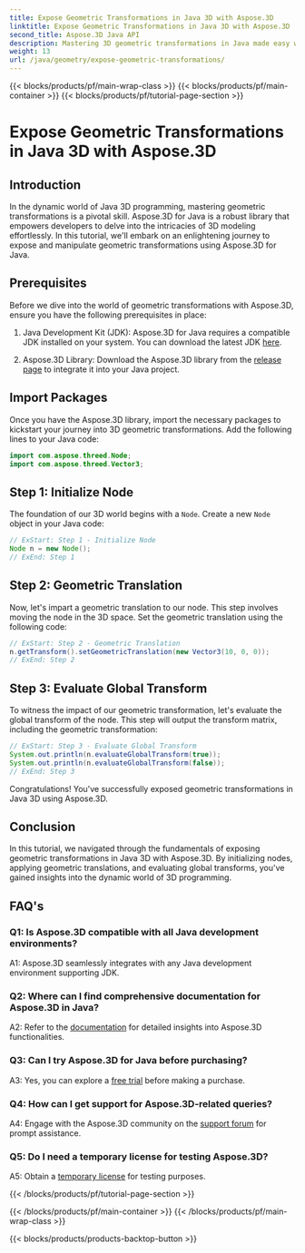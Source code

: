 ```yaml
---
title: Expose Geometric Transformations in Java 3D with Aspose.3D
linktitle: Expose Geometric Transformations in Java 3D with Aspose.3D
second_title: Aspose.3D Java API
description: Mastering 3D geometric transformations in Java made easy with Aspose.3D. Learn to manipulate nodes, apply translations, and evaluate global transforms.
weight: 13
url: /java/geometry/expose-geometric-transformations/
---
```


{{< blocks/products/pf/main-wrap-class >}}
{{< blocks/products/pf/main-container >}}
{{< blocks/products/pf/tutorial-page-section >}}

# Expose Geometric Transformations in Java 3D with Aspose.3D

## Introduction

In the dynamic world of Java 3D programming, mastering geometric transformations is a pivotal skill. Aspose.3D for Java is a robust library that empowers developers to delve into the intricacies of 3D modeling effortlessly. In this tutorial, we'll embark on an enlightening journey to expose and manipulate geometric transformations using Aspose.3D for Java.

## Prerequisites

Before we dive into the world of geometric transformations with Aspose.3D, ensure you have the following prerequisites in place:

1. Java Development Kit (JDK): Aspose.3D for Java requires a compatible JDK installed on your system. You can download the latest JDK [here](https://www.oracle.com/java/technologies/javase-downloads.html).

2. Aspose.3D Library: Download the Aspose.3D library from the [release page](https://releases.aspose.com/3d/java/) to integrate it into your Java project.

## Import Packages

Once you have the Aspose.3D library, import the necessary packages to kickstart your journey into 3D geometric transformations. Add the following lines to your Java code:

```java
import com.aspose.threed.Node;
import com.aspose.threed.Vector3;
```

## Step 1: Initialize Node

The foundation of our 3D world begins with a `Node`. Create a new `Node` object in your Java code:

```java
// ExStart: Step 1 - Initialize Node
Node n = new Node();
// ExEnd: Step 1
```

## Step 2: Geometric Translation

Now, let's impart a geometric translation to our node. This step involves moving the node in the 3D space. Set the geometric translation using the following code:

```java
// ExStart: Step 2 - Geometric Translation
n.getTransform().setGeometricTranslation(new Vector3(10, 0, 0));
// ExEnd: Step 2
```

## Step 3: Evaluate Global Transform

To witness the impact of our geometric transformation, let's evaluate the global transform of the node. This step will output the transform matrix, including the geometric transformation:

```java
// ExStart: Step 3 - Evaluate Global Transform
System.out.println(n.evaluateGlobalTransform(true));
System.out.println(n.evaluateGlobalTransform(false));
// ExEnd: Step 3
```

Congratulations! You've successfully exposed geometric transformations in Java 3D using Aspose.3D.

## Conclusion

In this tutorial, we navigated through the fundamentals of exposing geometric transformations in Java 3D with Aspose.3D. By initializing nodes, applying geometric translations, and evaluating global transforms, you've gained insights into the dynamic world of 3D programming.

## FAQ's

### Q1: Is Aspose.3D compatible with all Java development environments?

A1: Aspose.3D seamlessly integrates with any Java development environment supporting JDK.

### Q2: Where can I find comprehensive documentation for Aspose.3D in Java?

A2: Refer to the [documentation](https://reference.aspose.com/3d/java/) for detailed insights into Aspose.3D functionalities.

### Q3: Can I try Aspose.3D for Java before purchasing?

A3: Yes, you can explore a [free trial](https://releases.aspose.com/) before making a purchase.

### Q4: How can I get support for Aspose.3D-related queries?

A4: Engage with the Aspose.3D community on the [support forum](https://forum.aspose.com/c/3d/18) for prompt assistance.

### Q5: Do I need a temporary license for testing Aspose.3D?

A5: Obtain a [temporary license](https://purchase.aspose.com/temporary-license/) for testing purposes.

{{< /blocks/products/pf/tutorial-page-section >}}

{{< /blocks/products/pf/main-container >}}
{{< /blocks/products/pf/main-wrap-class >}}

{{< blocks/products/products-backtop-button >}}
